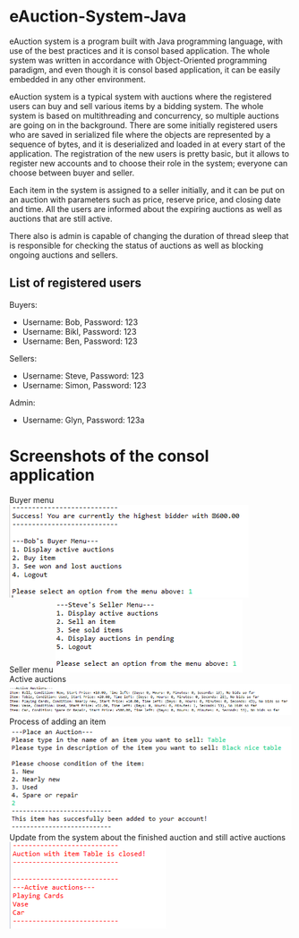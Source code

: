 # eAuction-System-Java

 eAuction system is a program built with Java programming language, with use of the best practices and it is consol based application. 
 The whole system was written in accordance with Object-Oriented programming paradigm, and even though it is consol based application, it can be easily embedded in any other environment.
 
 eAuction system is a typical system with auctions where the registered users can buy and sell various items by a bidding system.
 The whole system is based on multithreading and concurrency, so multiple auctions are going on in the background.
 There are some initially registered users who are saved in serialized file where the objects are represented by a sequence of bytes, and it is deserialized and loaded in at every start of the application.
 The registration of the new users is pretty basic, but it allows to register new accounts and to choose their role in the system; everyone can choose between buyer and seller.
 
 Each item in the system is assigned to a seller initially, and it can be put on an auction with parameters such as price, reserve price, and closing date and time.
 All the users are informed about the expiring auctions as well as auctions that are still active. 
 
 There also is admin is capable of changing the duration of thread sleep that is responsible for checking the status of auctions as well as blocking ongoing auctions and sellers. 
 
## List of registered users

Buyers:
- Username: Bob, Password: 123
- Username: Bikl, Password: 123
- Username: Ben, Password: 123

Sellers:
- Username: Steve, Password: 123
- Username: Simon, Password: 123

Admin:
- Username: Glyn, Password: 123a

# Screenshots of the consol application
Buyer menu
<img src="Screenshots/screenshot1.png"></img></br>
Seller menu
<img src="Screenshots/screenshot2.png"></img></br>
Active auctions
<img src="Screenshots/screenshot3.PNG"></img></br>
Process of adding an item
<img src="Screenshots/screenshot4.PNG"></img></br>
Update from the system about the finished auction and still active auctions
<img src="Screenshots/screenshot5.PNG"></img>
